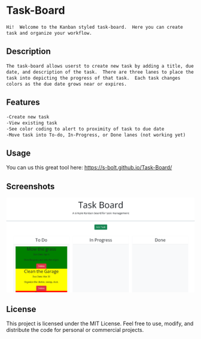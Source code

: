 # Task-Board
    Hi!  Welcome to the Kanban styled task-board.  Here you can create task and organize your workflow.

## Description
    The task-board allows userst to create new task by adding a title, due date, and description of the task.  There are three lanes to place the task into depicting the progress of that task.  Each task changes colors as the due date grows near or expires.

## Features
    -Create new task
    -View existing task
    -See color coding to alert to proximity of task to due date
    -Move task into To-do, In-Progress, or Done lanes (not working yet)

## Usage
You can us this great tool here: https://s-bolt.github.io/Task-Board/

## Screenshots

![Website Screenshot](./assets/images/Screenshot%202024-03-25%20171825.png)

 ## License

 This project is licensed under the MIT License. Feel free to use, modify, and distribute the code for personal or commercial projects.